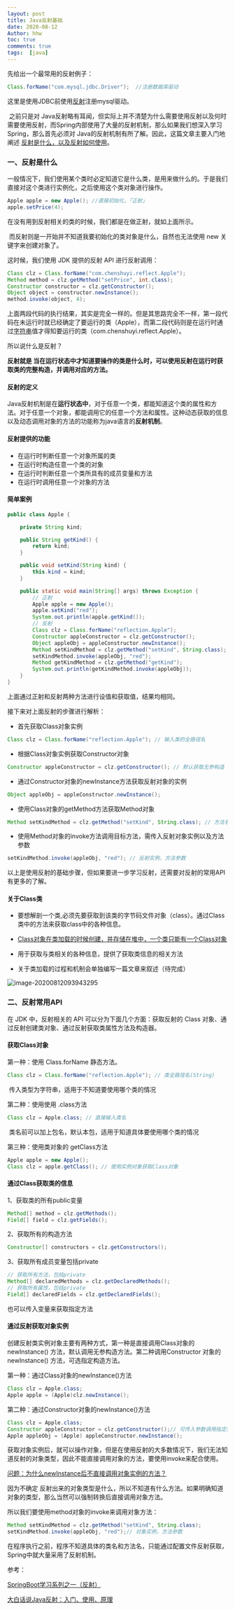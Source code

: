 ```yaml
---
layout: post
title: Java反射基础
date: 2020-08-12
Author: hhw
toc: true
comments: true
tags:  [java]
---
```




先给出一个最常用的反射例子：

```java
Class.forName("com.mysql.jdbc.Driver");  //注册数据库驱动
```

这里是使用JDBC前使用<u>反射</u>注册mysql驱动。

​		之前只是对 Java反射略有耳闻，但实际上并不清楚为什么需要使用反射以及何时需要使用反射，而Spring内部使用了大量的反射机制，那么如果我们想深入学习Spring，那么首先必须对 Java的反射机制有所了解。因此，这篇文章主要入门地阐述 <u>反射是什么，以及反射如何使用</u>。



### 一、反射是什么

​		一般情况下，我们使用某个类时必定知道它是什么类，是用来做什么的。于是我们直接对这个类进行实例化，之后使用这个类对象进行操作。

```java
Apple apple = new Apple(); //直接初始化，「正射」
apple.setPrice(4);
```

在没有用到反射相关的类的时候，我们都是在做正射，就如上面所示。

​		而反射则是一开始并不知道我要初始化的类对象是什么，自然也无法使用 new 关键字来创建对象了。

这时候，我们使用 JDK 提供的反射 API 进行反射调用：

```java
Class clz = Class.forName("com.chenshuyi.reflect.Apple");
Method method = clz.getMethod("setPrice", int.class);
Constructor constructor = clz.getConstructor();
Object object = constructor.newInstance();
method.invoke(object, 4);
```

上面两段代码的执行结果，其实是完全一样的。但是其思路完全不一样，第一段代码在未运行时就已经确定了要运行的类（Apple），而第二段代码则是在运行时通过<u>字符串</u>值才得知要运行的类（com.chenshuyi.reflect.Apple）。

所以说什么是反射？

**反射就是 当在运行状态中才知道要操作的类是什么时，可以使用反射在运行时获取类的完整构造，并调用对应的方法。**

#### 反射的定义

Java反射机制是在**运行状态中**，对于任意一个类，都能知道这个类的属性和方法。对于任意一个对象，都能调用它的任意一个方法和属性。这种动态获取的信息以及动态调用对象的方法的功能称为java语言的**反射机制**。

#### 反射提供的功能

- 在运行时判断任意一个对象所属的类
- 在运行时构造任意一个类的对象
- 在运行时判断任意一个类所具有的成员变量和方法
- 在运行时调用任意一个对象的方法

#### 简单案例

```java
public class Apple {

    private String kind;

    public String getKind() {
        return kind;
    }

    public void setKind(String kind) {
        this.kind = kind;
    }

    public static void main(String[] args) throws Exception {
        // 正射
        Apple apple = new Apple();
        apple.setKind("red");
        System.out.println(apple.getKind());
        // 反射
        Class clz = Class.forName("reflection.Apple");
        Constructor appleConstructor = clz.getConstructor();
        Object appleObj = appleConstructor.newInstance();
        Method setKindMethod = clz.getMethod("setKind", String.class);
        setKindMethod.invoke(appleObj, "red");
        Method getKindMethod = clz.getMethod("getKind");
        System.out.println(getKindMethod.invoke(appleObj));
    }
}
```

上面通过正射和反射两种方法进行设值和获取值，结果均相同。

接下来对上面反射的步骤进行解析：

- 首先获取Class对象实例

```java
Class clz = Class.forName("reflection.Apple"); // 输入类的全路径名
```

- 根据Class对象实例获取Constructor对象

```java
Constructor appleConstructor = clz.getConstructor(); // 默认获取无参构造
```

- 通过Constructor对象的newInstance方法获取反射对象的实例

```java
Object appleObj = appleConstructor.newInstance();
```

- 使用Class对象的getMethod方法获取Method对象

```java
Method setKindMethod = clz.getMethod("setKind", String.class); // 方法名，参数类型
```

- 使用Method对象的invoke方法调用目标方法，需传入反射对象实例以及方法参数

```java
setKindMethod.invoke(appleObj, "red"); // 反射实例，方法参数
```

以上是使用反射的基础步骤，但如果要进一步学习反射，还需要对反射的常用API有更多的了解。

#### 关于Class类

- 要想解剖一个类,必须先要获取到该类的字节码文件对象（class）。通过Class类中的方法来获取class中的各种信息。
- <u>Class对象在类加载的时候创建，并存储在堆中，一个类只能有一个Class对象</u>
- 用于获取与类相关的各种信息，提供了获取类信息的相关方法

- 关于类加载的过程和机制会单独编写一篇文章来叙述（待完成）

![image-20200812093943295](https://blog-1302755396.cos.ap-shanghai.myqcloud.com/blog/20200812094302.png)

### 二、反射常用API

在 JDK 中，反射相关的 API 可以分为下面几个方面：获取反射的 Class 对象、通过反射创建类对象、通过反射获取类属性方法及构造器。

#### 获取Class对象

第一种：使用 Class.forName 静态方法。

```java
Class clz = Class.forName("reflection.Apple"); // 类全路径名(String)
```

​	传入类型为字符串，适用于不知道要使用哪个类的情况

第二种：使用使用 .class方法

```java
Class clz = Apple.class; // 直接输入类名
```

​	类名前可以加上包名，默认本包，适用于知道具体要使用哪个类的情况

第三种：使用类对象的 getClass方法

```java
Apple apple = new Apple(); 
Class clz = apple.getClass(); // 使用实例对象获取Class对象
```

#### 通过Class获取类的信息

1、获取类的所有public变量

```java
Method[] method = clz.getMethods();
Field[] field = clz.getFields();
```

2、获取所有的构造方法

```java
Constructor[] constructors = clz.getConstructors();
```

3、获取所有成员变量包括private

```java
// 获取所有方法，包括private
Method[] declaredMethods = clz.getDeclaredMethods(); 
// 获取所有属性，包括private
Field[] declaredFields = clz.getDeclaredFields();
```

也可以传入变量来获取指定方法

#### 通过反射获取对象实例

创建反射类实例对象主要有两种方式，第一种是直接调用Class对象的newInstance() 方法，默认调用无参构造方法。第二种调用Constructor 对象的 newInstance() 方法，可选指定构造方法。

第一种：通过Class对象的newInstance()方法

```java
Class clz = Apple.class;
Apple apple = (Apple)clz.newInstance();
```

第二种：通过Constructor对象的newInstance()方法

```java
Class clz = Apple.class;
Constructor appleConstructor = clz.getConstructor();// 可传入参数调用指定构造
Apple appleObj = (Apple) appleConstructor.newInstance();
```

获取对象实例后，就可以操作对象，但是在使用反射的大多数情况下，我们无法知道反射的对象类型，因此不能直接调用对象的方法，要使用invoke来配合使用。

<u>问题：为什么newInstance后不直接调用对象实例的方法？</u>

因为不确定 反射出来的对象类型是什么，所以不知道有什么方法。如果明确知道对象的类型，那么当然可以强制转换后直接调用对象方法。

所以我们要使用method对象的invoke来调用对象方法：

```java
Method setKindMethod = clz.getMethod("setKind", String.class);
setKindMethod.invoke(appleObj, "red");// 对象实例，方法参数
```



在程序执行之前，程序不知道具体的类名和方法名，只能通过配置文件反射获取，Spring中就大量采用了反射机制。



参考：

[SpringBoot学习系列之一（反射）](https://www.cnblogs.com/YJzhiqianni/p/11324312.html)

[大白话说Java反射：入门、使用、原理](https://www.cnblogs.com/chanshuyi/p/head_first_of_reflection.html)

